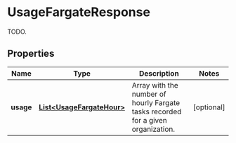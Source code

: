 

# UsageFargateResponse

TODO.
## Properties

Name | Type | Description | Notes
------------ | ------------- | ------------- | -------------
**usage** | [**List&lt;UsageFargateHour&gt;**](UsageFargateHour.md) | Array with the number of hourly Fargate tasks recorded for a given organization. |  [optional]



